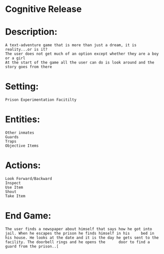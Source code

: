 Cognitive Release
==================

# Description:
    A text-adventure game that is more than just a dream, it is reality...or is it?
    The user does not get much of an option except whether they are a boy or a girl
    At the start of the game all the user can do is look around and the story goes from there
# Setting: 
    Prison Experimentation Facitilty
# Entities:
    Other inmates
    Guards
    Traps
    Objective Items
# Actions:
    Look Forward/Backward
    Inspect
    Use Item
    Shout
    Take Item
# End Game:
    The user finds a newspaper about himself that says how he got into jail. When he escapes the prison he finds himself in his     bed in his house. He looks at the date and it is the day he gets sent to the facility. The doorbell rings and he opens the      door to find a guard from the prison..[
